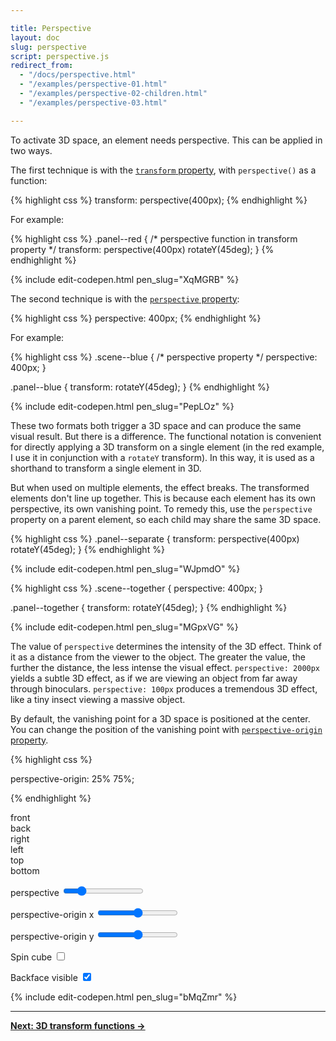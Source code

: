 ```yaml
---

title: Perspective
layout: doc
slug: perspective
script: perspective.js
redirect_from:
  - "/docs/perspective.html"
  - "/examples/perspective-01.html"
  - "/examples/perspective-02-children.html"
  - "/examples/perspective-03.html"

---
```



To activate 3D space, an element needs perspective.  This can be applied in two ways.

The first technique is with the [`transform` property](https://developer.mozilla.org/en-US/docs/Web/CSS/transform), with `perspective()` as a function:


{% highlight css %}
transform: perspective(400px);
{% endhighlight %}

For example:

{% highlight css %}
.panel--red {
  /* perspective function in transform property */
  transform: perspective(400px) rotateY(45deg);
}
{% endhighlight %}

<div class="scene scene--set-persp">
  <div class="set-persp-panel set-persp-panel--red"></div>
</div>

{% include edit-codepen.html pen_slug="XqMGRB" %}

The second technique is with the [`perspective` property](https://developer.mozilla.org/en-US/docs/Web/CSS/perspective):

{% highlight css %}
perspective: 400px;
{% endhighlight %}

For example:

{% highlight css %}
.scene--blue {
  /* perspective property */
  perspective: 400px;
}

.panel--blue {
  transform: rotateY(45deg);
}
{% endhighlight %}

<div class="scene scene--set-persp scene--set-persp--blue">
  <div class="set-persp-panel set-persp-panel--blue"></div>
</div>

{% include edit-codepen.html pen_slug="PepLOz" %}

These two formats both trigger a 3D space and can produce the same visual result. But there is a difference. The functional notation is convenient for directly applying a 3D transform on a single element (in the red example, I use it in conjunction with a `rotateY` transform). In this way, it is used as a shorthand to transform a single element in 3D.

But when used on multiple elements, the effect breaks. The transformed elements don't line up together. This is because each element has its own perspective, its own vanishing point. To remedy this, use the `perspective` property on a parent element, so each child may share the same 3D space.

{% highlight css %}
.panel--separate {
  transform: perspective(400px) rotateY(45deg);
}
{% endhighlight %}

<div class="scene scene--persp-children">
  <div class="persp-children-panel persp-children-panel--separate"></div>
  <div class="persp-children-panel persp-children-panel--separate"></div>
  <div class="persp-children-panel persp-children-panel--separate"></div>
  <div class="persp-children-panel persp-children-panel--separate"></div>
  <div class="persp-children-panel persp-children-panel--separate"></div>
  <div class="persp-children-panel persp-children-panel--separate"></div>
  <div class="persp-children-panel persp-children-panel--separate"></div>
  <div class="persp-children-panel persp-children-panel--separate"></div>
  <div class="persp-children-panel persp-children-panel--separate"></div>
</div>

{% include edit-codepen.html pen_slug="WJpmdO" %}

{% highlight css %}
.scene--together {
  perspective: 400px;
}

.panel--together {
  transform: rotateY(45deg);
}
{% endhighlight %}

<div class="scene scene--persp-children scene--persp-children--together">
  <div class="persp-children-panel persp-children-panel--together"></div>
  <div class="persp-children-panel persp-children-panel--together"></div>
  <div class="persp-children-panel persp-children-panel--together"></div>
  <div class="persp-children-panel persp-children-panel--together"></div>
  <div class="persp-children-panel persp-children-panel--together"></div>
  <div class="persp-children-panel persp-children-panel--together"></div>
  <div class="persp-children-panel persp-children-panel--together"></div>
  <div class="persp-children-panel persp-children-panel--together"></div>
  <div class="persp-children-panel persp-children-panel--together"></div>
</div>

{% include edit-codepen.html pen_slug="MGpxVG" %}

The value of `perspective` determines the intensity of the 3D effect. Think of it as a distance from the viewer to the object. The greater the value, the further the distance, the less intense the visual effect. `perspective: 2000px` yields a subtle 3D effect, as if we are viewing an object from far away through binoculars. `perspective: 100px` produces a tremendous 3D effect, like a tiny insect viewing a massive object.

By default, the vanishing point for a 3D space is positioned at the center. You can change the position of the vanishing point with [`perspective-origin` property](https://developer.mozilla.org/en-US/docs/Web/CSS/perspective-origin).

{% highlight css %}

perspective-origin: 25% 75%;

{% endhighlight %}

<div class="demo demo--persp-cube">
  <div class="scene scene--cube scene--persp-cube">
    <div class="cube is-spinning">
      <div class="cube__face cube__face--front">front</div>
      <div class="cube__face cube__face--back">back</div>
      <div class="cube__face cube__face--right">right</div>
      <div class="cube__face cube__face--left">left</div>
      <div class="cube__face cube__face--top">top</div>
      <div class="cube__face cube__face--bottom">bottom</div>
    </div>
  </div>
  <p>
    <label>
      perspective
      <input class="perspective-range" type="range" min="1" max="2000" value="400" data-units="px" />
    </label>
  </p>
  <p>
    <label>
      perspective-origin x
      <input class="origin-x-range" type="range" min="0" max="100" value="50" data-units="%" />
    </label>
  </p>
  <p>
    <label>
      perspective-origin y
      <input class="origin-y-range" type="range" min="0" max="100" value="50" data-units="%" />
    </label>
  </p>
  <p>
    <label>
      Spin cube
      <input class="spin-cube-checkbox" type="checkbox" />
    </label>
  </p>
  <p>
    <label>
      Backface visible
      <input class="backface-checkbox" type="checkbox" checked />
    </label>
  </p>
</div>

{% include edit-codepen.html pen_slug="bMqZmr" %}

* * *

[**Next: 3D transform functions &rarr;**](3d-transform-functions.html)
